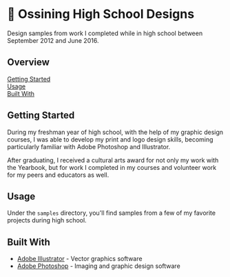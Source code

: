 # :school: Ossining High School Designs

Design samples from work I completed while in high school between September 2012
and June 2016.

## Overview

[Getting Started](#getting-started)  
[Usage](#usage)  
[Built With](#built-with)  

## Getting Started

During my freshman year of high school, with the help of my graphic design
courses, I was able to develop my print and logo design skills, becoming
particularly familiar with Adobe Photoshop and Illustrator.

After graduating, I received a cultural arts award for not only my work with the
Yearbook, but for work I completed in my courses and volunteer work for my peers
and educators as well.

## Usage

Under the `samples` directory, you'll find samples from a few of my favorite
projects during high school.

## Built With

- [Adobe Illustrator][1] - Vector graphics software
- [Adobe Photoshop][2] - Imaging and graphic design software

[1]: http://adobe.com/illustrator
[2]: http://adobe.com/photoshop

